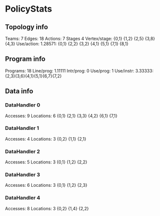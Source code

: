 # PolicyStats
## Topology info
Teams:		7
Edges:		18
Actions:	7
Stages		4
Vertex/stage:	{0,1} {1,2} {2,5} {3,8} {4,3} 
Use/action:	1.28571: {0,1} {2,2} {3,2} {4,1} {5,1} {7,1} {8,1} 

## Program info
Programs:	18
Line/prog:	1.11111
Intr/prog:	0
Use/prog:	1
Use/instr:	3.33333: {2,3}{3,6}{4,1}{5,1}{6,7}{7,2}

## Data info

### DataHandler 0
Accesses:	9
Locations:	6
{0,1} {2,1} {3,3} {4,2} {6,1} {7,1} 

### DataHandler 1
Accesses:	4
Locations:	3
{0,2} {1,1} {2,1} 

### DataHandler 2
Accesses:	5
Locations:	3
{0,1} {1,2} {2,2} 

### DataHandler 3
Accesses:	6
Locations:	3
{0,1} {1,2} {2,3} 

### DataHandler 4
Accesses:	8
Locations:	3
{0,2} {1,4} {2,2} 